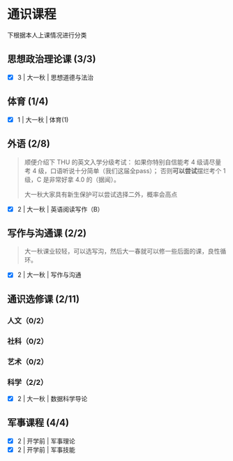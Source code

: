 # 通识课程

下根据本人上课情况进行分类

## 思想政治理论课 (3/3)

* [X] 3 | 大一秋 | 思想道德与法治

## 体育 (1/4)

* [X] 1 | 大一秋 | 体育(1)

## 外语 (2/8)

> 顺便介绍下 THU 的英文入学分级考试：
> 如果你特别自信能考 4 级请尽量考 4 级，口语听说十分简单（我们这届全pass）；
> 否则**可以尝试**摆烂考个 1 级，C 是非常好拿 4.0 的（据闻）。
>
> 大一秋大家具有新生保护可以尝试选择二外，概率会高点

* [X] 2 | 大一秋 | 英语阅读写作（B）

## 写作与沟通课 (2/2)

> 大一秋课业较轻，可以选写沟，然后大一春就可以修一些后面的课，良性循环。

* [X] 2 | 大一秋 | 写作与沟通

## 通识选修课 (2/11)

### 人文（0/2）

### 社科（0/2）

### 艺术（0/2）

### 科学（2/2）

* [X] 2 | 大一秋 | 数据科学导论

## 军事课程 (4/4)

* [X] 2 | 开学前 | 军事理论
* [X] 2 | 开学前 | 军事技能
